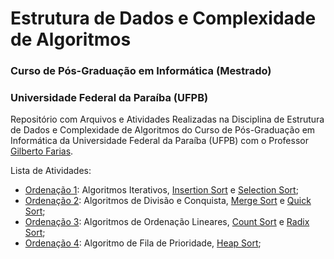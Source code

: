 # Estrutura de Dados e Complexidade de Algoritmos
### Curso de Pós-Graduação em Informática (Mestrado)
### Universidade Federal da Paraíba (UFPB)

Repositório com Arquivos e Atividades Realizadas na Disciplina de Estrutura de Dados e Complexidade de Algoritmos do Curso de Pós-Graduação em Informática da Universidade Federal da Paraíba (UFPB) com o Professor [Gilberto Farias](http://lattes.cnpq.br/1129941438253617).

Lista de Atividades:

- [Ordenação 1](https://github.com/rodolfobolconte/me-ufpb-edca/tree/master/ordenacao1): Algoritmos Iterativos, [Insertion Sort](https://pt.wikipedia.org/wiki/Insertion_sort) e [Selection Sort](https://pt.wikipedia.org/wiki/Selection_sort);
- [Ordenação 2](https://github.com/rodolfobolconte/me-ufpb-edca/tree/master/ordenacao2): Algoritmos de Divisão e Conquista, [Merge Sort](https://pt.wikipedia.org/wiki/Merge_sort) e [Quick Sort](https://pt.wikipedia.org/wiki/Quicksort);
- [Ordenação 3](https://github.com/rodolfobolconte/me-ufpb-edca/tree/master/ordenacao3): Algoritmos de Ordenação Lineares, [Count Sort](https://pt.wikipedia.org/wiki/Counting_sort) e [Radix Sort](https://pt.wikipedia.org/wiki/Radix_sort);
- [Ordenação 4](https://github.com/rodolfobolconte/me-ufpb-edca/tree/master/ordenacao4): Algoritmo de Fila de Prioridade, [Heap Sort](https://pt.wikipedia.org/wiki/Heapsort);